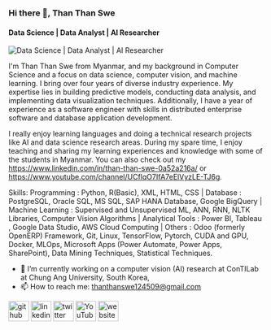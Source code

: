 ### Hi there 👋, Than Than Swe
#### Data Science | Data Analyst  | AI Researcher 
![Data Science | Data Analyst  | AI Researcher ](https://twitter.com/than_swe25435/photo)

I'm Than Than Swe from Myanmar, and my background in Computer Science and a focus on data science, computer vision, and machine learning. I bring over four years of diverse industry experience. My expertise lies in building predictive models, conducting data analysis, and implementing data visualization techniques. Additionally, I have a year of experience as a software engineer with skills in distributed enterprise software and database application development.

I really enjoy learning languages and doing a technical research projects like AI and data science research areas. During my spare time, I enjoy teaching and sharing my learning experiences and knowledge with some of the students in Myanmar. You can also check out my https://www.linkedin.com/in/than-than-swe-0a52a216a/ or https://www.youtube.com/channel/UCflqO7IfA7eElVyzLE-TJ6g. 

Skills: Programming : Python, R(Basic), XML, HTML, CSS  | Database : PostgreSQL, Oracle SQL, MS SQL, SAP HANA Database, Google BigQuery | Machine Learning : Supervised and Unsupervised ML, ANN, RNN, NLTK Libraries, Computer Vision Algorithms | Analytical Tools : Power BI, Tableau , Google Data Studio, AWS Cloud Computing | Others : Odoo (formerly OpenERP) Framework, Git, Linux, TensorFlow, Pytorch, CUDA and GPU, Docker, MLOps, Microsoft Apps (Power Automate, Power Apps, SharePoint), Data Mining Techniques, Statistical Techniques.

- 🔭 I’m currently working on a computer vision (AI) research at ConTILab at Chung Ang University, South Korea, 
- 📫 How to reach me: thanthanswe124509@gmail.com 


[<img src='https://cdn.jsdelivr.net/npm/simple-icons@3.0.1/icons/github.svg' alt='github' height='40'>](https://github.com/https://github.com/thanthanswe-github?tab=repositories)  [<img src='https://cdn.jsdelivr.net/npm/simple-icons@3.0.1/icons/linkedin.svg' alt='linkedin' height='40'>](https://www.linkedin.com/in/https://www.linkedin.com/in/than-than-swe-0a52a216a//)  [<img src='https://cdn.jsdelivr.net/npm/simple-icons@3.0.1/icons/twitter.svg' alt='twitter' height='40'>](https://twitter.com/https://twitter.com/than_swe25435)  [<img src='https://cdn.jsdelivr.net/npm/simple-icons@3.0.1/icons/youtube.svg' alt='YouTube' height='40'>](https://www.youtube.com/channel/https://www.youtube.com/channel/UCflqO7IfA7eElVyzLE-TJ6g)  [<img src='https://cdn.jsdelivr.net/npm/simple-icons@3.0.1/icons/icloud.svg' alt='website' height='40'>](https://thanthanswe-github.github.io/)  

